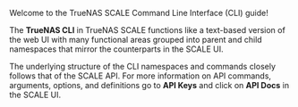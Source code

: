 ---
---

Welcome to the TrueNAS SCALE Command Line Interface (CLI) guide!

The **TrueNAS CLI** in TrueNAS SCALE functions like a text-based version of the web UI with many functional areas grouped into parent and child namespaces that mirror the counterparts in the SCALE UI. 

The underlying structure of the CLI namespaces and commands closely follows that of the SCALE API. 
For more information on API commands, arguments, options, and definitions go to **API Keys** and click on **API Docs** in the SCALE UI.